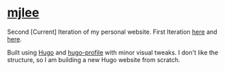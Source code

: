 # [mjlee](https://mjlee.dev)
Second [Current] Iteration of my personal website.
First Iteration [here](https://github.com/MMJLee/be-mjlee) and [here](https://github.com/MMJLee/2truths1lievuejs). 

Built using [Hugo](https://gohugo.io/) and [hugo-profile](https://github.com/gurusabarish/hugo-profile) with minor visual tweaks.
I don't like the structure, so I am building a new Hugo website from scratch.
